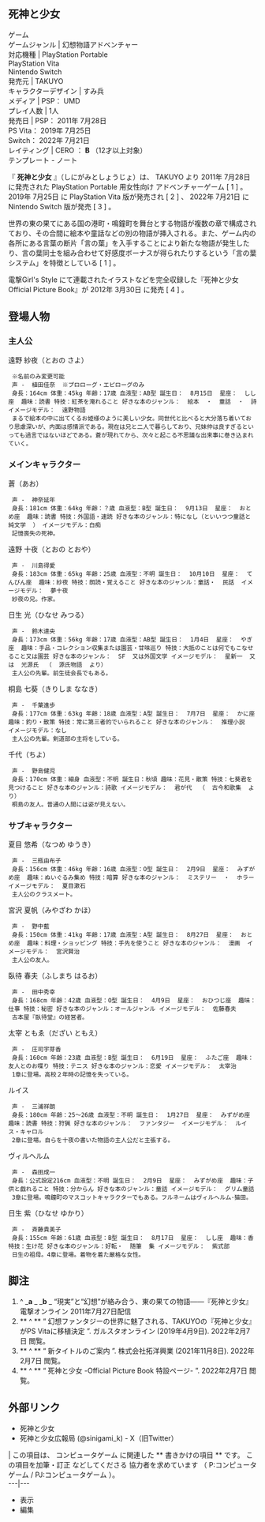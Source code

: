 死神と少女  
---  
ゲーム  
ゲームジャンル  |  幻想物語アドベンチャー   
対応機種  |  PlayStation Portable    
PlayStation Vita  
Nintendo Switch  
発売元  |  TAKUYO   
キャラクターデザイン  |  すみ兵   
メディア  |  PSP：  UMD   
プレイ人数  |  1人   
発売日  |  PSP：  2011年  7月28日    
PS Vita：  2019年  7月25日  
Switch：  2022年  7月21日  
レイティング  |  CERO  ：  **B** （12才以上対象）   
テンプレート  \-  ノート  
  
『 **死神と少女** 』（しにがみとしょうじょ）は、  TAKUYO  より  2011年  7月28日  に発売された  PlayStation
Portable  用女性向け  アドベンチャーゲーム  [  1  ]  。  2019年  7月25日  に  PlayStation Vita
版が発売され  [  2  ]  、  2022年  7月21日  に  Nintendo Switch  版が発売  [  3  ]  。

世界の東の果てにある国の港町・鳴鐘町を舞台とする物語が複数の章で構成されており、その合間に絵本や童話などの別の物語が挿入される。また、ゲーム内の各所にある言葉の断片「言の葉」を入手することにより新たな物語が発生したり、言の葉同士を組み合わせて好感度ボーナスが得られたりするという「言の葉システム」を特徴としている
[  1  ]  。

電撃Girl's Style  にて連載されたイラストなどを完全収録した『死神と少女 Official Picture Book』が  2012年
3月30日  に発売  [  4  ]  。

##  登場人物

###  主人公

遠野 紗夜（とおの さよ）

     ※名前のみ変更可能 
     声 -  植田佳奈  ※プロローグ・エピローグのみ 
     身長：164cm 体重：45kg 年齢：17歳 血液型：AB型 誕生日：  8月15日  星座：  しし座  趣味：読書 特技：紅茶を淹れること 好きな本のジャンル：  絵本  ・  童話  ・  詩  イメージモデル：  遠野物語 
     まるで絵本の中に出てくるお姫様のように美しい少女。同世代と比べると大分落ち着いており思慮深いが、内面は感情派である。現在は兄と二人で暮らしており、兄妹仲は良すぎるといっても過言ではないほどである。蒼が現れてから、次々と起こる不思議な出来事に巻き込まれていく。 

###  メインキャラクター

蒼（あお）

     声 -  神奈延年 
     身長：181cm 体重：64kg 年齢：？歳 血液型：B型 誕生日：  9月13日  星座：  おとめ座  趣味：読書 特技：外国語・速読 好きな本のジャンル：特になし（といいつつ童話と  純文学  ） イメージモデル：白痴 
     記憶喪失の死神。 
遠野 十夜（とおの とおや）

     声 -  川島得愛 
     身長：183cm 体重：65kg 年齢：25歳 血液型：不明 誕生日：  10月10日  星座：  てんびん座  趣味：紗夜 特技：朗読・覚えること 好きな本のジャンル：童話・  民話  イメージモデル：  夢十夜 
     紗夜の兄。作家。 
日生 光（ひなせ みつる）

     声 -  鈴木達央 
     身長：173cm 体重：56kg 年齢：17歳 血液型：AB型 誕生日：  1月4日  星座：  やぎ座  趣味：手品・コレクション収集または園芸・甘味巡り 特技：大抵のことは何でもこなせること又は園芸 好きな本のジャンル：  SF  又は外国文学 イメージモデル：  星新一  又は  光源氏  （  源氏物語  より） 
     主人公の先輩。前生徒会長でもある。 
桐島 七葵（きりしま ななき）

     声 -  千葉進歩 
     身長：177cm 体重：63kg 年齢：18歳 血液型：A型 誕生日：  7月7日  星座：  かに座  趣味：釣り・散策 特技：常に第三者的でいられること 好きな本のジャンル：  推理小説  イメージモデル：なし 
     主人公の先輩。剣道部の主将をしている。 
千代（ちよ）

     声 -  野島健児 
     身長：170cm 体重：細身 血液型：不明 誕生日：秋頃 趣味：花見・散策 特技：七葵君を見つけること 好きな本のジャンル：詩歌 イメージモデル：  君が代  （  古今和歌集  より） 
     桐島の友人。普通の人間には姿が見えない。 

###  サブキャラクター

夏目 悠希（なつめ ゆうき）

     声 -  三瓶由布子 
     身長：156cm 体重：46kg 年齢：16歳 血液型：O型 誕生日：  2月9日  星座：  みずがめ座  趣味：ぬいぐるみ集め 特技：暗算 好きな本のジャンル：  ミステリー  ・  ホラー  イメージモデル：  夏目漱石 
     主人公のクラスメート。 
宮沢 夏帆（みやざわ かほ）

     声 -  野中藍 
     身長：150cm 体重：41kg 年齢：17歳 血液型：A型 誕生日：  8月27日  星座：  おとめ座  趣味：料理・ショッピング 特技：手先を使うこと 好きな本のジャンル：  漫画  イメージモデル：  宮沢賢治 
     主人公の友人。 
臥待 春夫（ふしまち はるお）

     声 -  田中秀幸 
     身長：168cm 年齢：42歳 血液型：O型 誕生日：  4月9日  星座：  おひつじ座  趣味：仕事 特技：秘密 好きな本のジャンル：オールジャンル イメージモデル：  佐藤春夫 
     古本屋『臥待堂』の経営者。 
太宰 ともゑ（だざい ともえ）

     声 -  庄司宇芽香 
     身長：160cm 年齢：23歳 血液型：B型 誕生日：  6月19日  星座：  ふたご座  趣味：友人とのお喋り 特技：テニス 好きな本のジャンル：恋愛 イメージモデル：  太宰治 
     1章に登場。高校２年時の記憶を失っている。 
ルイス

     声 -  三浦祥朗 
     身長：180cm 年齢：25～26歳 血液型：不明 誕生日：  1月27日  星座：  みずがめ座  趣味：読書 特技：狩猟 好きな本のジャンル：  ファンタジー  イメージモデル：  ルイス・キャロル 
     2章に登場。自らを十夜の書いた物語の主人公だと主張する。 
ヴィルヘルム

     声 -  森田成一 
     身長：公式設定216cm 血液型：不明 誕生日：  2月9日  星座：  みずがめ座  趣味：子供と戯れること 特技：分からん 好きな本のジャンル：童話 イメージモデル：  グリム童話 
     3章に登場。鳴鐘町のマスコットキャラクターでもある。フルネームはヴィルヘルム･猫田。 
日生 紫（ひなせ ゆかり）

     声 -  斉藤貴美子 
     身長：155cm 年齢：61歳 血液型：B型 誕生日：  8月17日  星座：  しし座  趣味：香 特技：生け花 好きな本のジャンル：好転・  随筆  集 イメージモデル：  紫式部 
     日生の祖母。4章に登場。着物を着た厳格な女性。 

##  脚注

  1. ^  _**a** _ _**b** _ “現実”と“幻想”が絡み合う、東の果ての物語――『死神と少女』  電撃オンライン  2011年7月27日配信 
  2. ** ^  ** “  幻想ファンタジーの世界に魅了される、TAKUYOの『死神と少女』がPS Vitaに移植決定  ”. ガルスタオンライン (2019年4月9日).  2022年2月7日  閲覧。 
  3. ** ^  ** “  新タイトルのご案内  ”. 株式会社拓洋興業 (2021年11月8日).  2022年2月7日  閲覧。 
  4. ** ^  ** “  死神と少女 -Official Picture Book 特設ページ-  ”.  2022年2月7日  閲覧。 

##  外部リンク

  * 死神と少女 
  * 死神と少女広報局  (@sinigami_k) -  X（旧Twitter） 

|  この項目は、  コンピュータゲーム  に関連した ** 書きかけの項目  ** です。  この項目を加筆・訂正  などしてくださる
協力者を求めています  （  P:コンピュータゲーム  /  PJ:コンピュータゲーム  ）。  
---|---  
  
  * 表示 
  * 編集 

